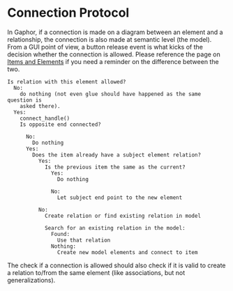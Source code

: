 # Connection Protocol

In Gaphor, if a connection is made on a diagram between an element and a
relationship, the connection is also made at semantic level (the model). From a
GUI point of view, a button release event is what kicks of the decision whether
the connection is allowed. Please reference the page on [Items and
Elements](item.md) if you need a reminder on the difference between the two.

```eval_rst
Is relation with this element allowed?
  No:
    do nothing (not even glue should have happened as the same question is
    asked there).
  Yes:
    connect_handle()
    Is opposite end connected?

      No:
        Do nothing
      Yes:
        Does the item already have a subject element relation?
          Yes:
            Is the previous item the same as the current?
              Yes:
                Do nothing

              No:
                Let subject end point to the new element

          No:
            Create relation or find existing relation in model

            Search for an existing relation in the model:
              Found:
                Use that relation
              Nothing: 
                Create new model elements and connect to item
```

The check if a connection is allowed should also check if it is valid to
create a relation to/from the same element (like associations, but not
generalizations).
